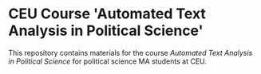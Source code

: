 # CEU Course 'Automated Text Analysis in Political Science'

This repository contains materials for the course *Automated Text Analysis in Political Science* for political science MA students at CEU.





